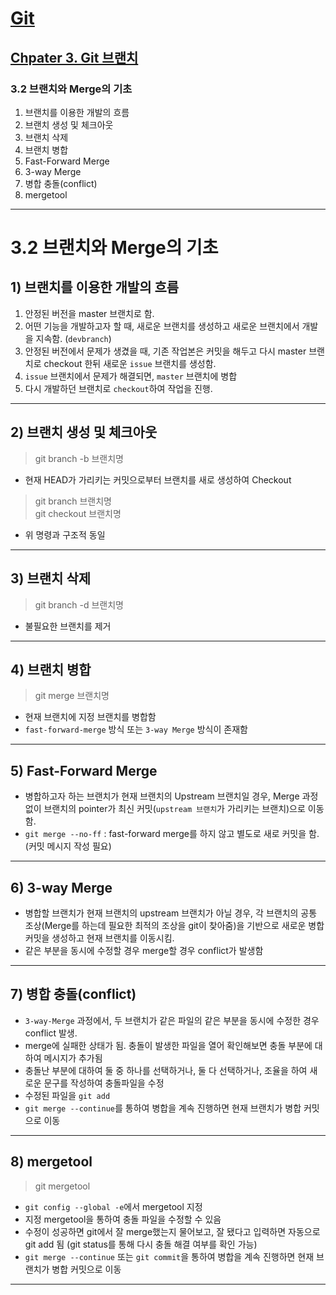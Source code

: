 # <a href = "../../README.md" target="_blank">Git</a>
## <a href = "README.md" target="_blank">Chpater 3. Git 브랜치</a>
### 3.2 브랜치와 Merge의 기초
1) 브랜치를 이용한 개발의 흐름
2) 브랜치 생성 및 체크아웃
3) 브랜치 삭제
4) 브랜치 병합
5) Fast-Forward Merge
6) 3-way Merge
7) 병합 충돌(conflict)
8) mergetool

---

# 3.2 브랜치와 Merge의 기초

## 1) 브랜치를 이용한 개발의 흐름

1. 안정된 버전을 master 브랜치로 함.
2. 어떤 기능을 개발하고자 할 때, 새로운 브랜치를 생성하고 새로운 브랜치에서 개발을 지속함. (`devbranch`)
3. 안정된 버전에서 문제가 생겼을 때, 기존 작업본은 커밋을 해두고 다시 master 브랜치로 checkout 한뒤 새로운 `issue` 브랜치를 생성함.
4. `issue` 브랜치에서 문제가 해결되면, `master` 브랜치에 병합
5. 다시 개발하던 브랜치로 `checkout`하여 작업을 진행.

---

## 2) 브랜치 생성 및 체크아웃
> git branch -b 브랜치명  
- 현재 HEAD가 가리키는 커밋으로부터 브랜치를 새로 생성하여 Checkout
> git branch 브랜치명  
> git checkout 브랜치명
- 위 명령과 구조적 동일

---

## 3) 브랜치 삭제
> git branch -d 브랜치명
- 불필요한 브랜치를 제거

---

## 4) 브랜치 병합
> git merge 브랜치명
- 현재 브랜치에 지정 브랜치를 병합함
- `fast-forward-merge` 방식 또는 `3-way Merge` 방식이 존재함

---

## 5) Fast-Forward Merge
- 병합하고자 하는 브랜치가 현재 브랜치의 Upstream 브랜치일 경우, Merge 과정 없이 브랜치의 pointer가 최신 커밋(`upstream 브랜치`가 가리키는 브랜치)으로 이동함.
- `git merge --no-ff` : fast-forward merge를 하지 않고 별도로 새로 커밋을 함. (커밋 메시지 작성 필요)

---

## 6) 3-way Merge
- 병합할 브랜치가 현재 브랜치의 upstream 브랜치가 아닐 경우, 각 브랜치의 공통 조상(Merge를 하는데 필요한 최적의 조상을 git이 찾아줌)을 기반으로 새로운 병합 커밋을 생성하고 현재 브랜치를 이동시킴.
- 같은 부분을 동시에 수정할 경우 merge할 경우 conflict가 발생함

---

## 7) 병합 충돌(conflict)
- `3-way-Merge` 과정에서, 두 브랜치가 같은 파일의 같은 부분을 동시에 수정한 경우 conflict 발생.
- merge에 실패한 상태가 됨. 충돌이 발생한 파일을 열어 확인해보면 충돌 부분에 대하여 메시지가 추가됨
- 충돌난 부분에 대하여 둘 중 하나를 선택하거나, 둘 다 선택하거나, 조율을 하여 새로운 문구를 작성하여 충돌파일을 수정
- 수정된 파일을 `git add`
- `git merge --continue`를 통하여 병합을 계속 진행하면 현재 브랜치가 병합 커밋으로 이동

---

## 8) mergetool
> git mergetool
- `git config --global -e`에서 mergetool 지정
- 지정 mergetool을 통하여 충돌 파일을 수정할 수 있음
- 수정이 성공하면 git에서 잘 merge했는지 물어보고, 잘 됐다고 입력하면 자동으로 git add 됨 (git status를 통해 다시 충돌 해결 여부를 확인 가능)
- `git merge --continue` 또는 `git commit`을 통하여 병합을 계속 진행하면 현재 브랜치가 병합 커밋으로 이동

--- 


